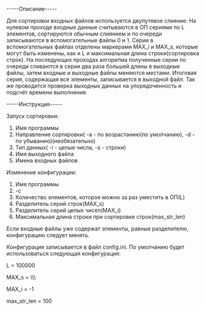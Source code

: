-----Описание-----

Для сортировки входных файлов используется двупутевое слияние:
На нулевом проходе входные данные считываются в ОП сериями по L элементов, сортируются обычным слиянием и по очереди записываются в вспомогательные файлы 0 и 1.
Серии в вспомогательных файлах отделены маркерами MAX_i и MAX_s, которые могут быть изменены, как и L и максимальная длина строки(сортировка строк).
На последующих проходах алгоритма полученные серии по очереди сливаются в серии два раза большей длины в выходные файлы, затем входные и выходные файлы меняются местами.
Итоговая серия, содержащая все элементы, записывается в выходной файл.
Так же проводится проверка выходных данных на упорядоченность и подсчёт времени выполнения.

-----Инструкция-----

Запуск сортировки:
1. Имя программы
2. Направление сортировки( -a - по возрастанию(по умолчанию), -d - по убыванию)(необязательно)
3. Тип данных( -i - целые числа, -s - строки)
4. Имя выходного файла
5. Имена входных файлов

Изменение конфигурации:
1. Имя программы
2. -c
3. Количество элементов, которое можно за раз уместить в ОП(L)
4. Разделитель серий строк(MAX_s)
5. Разделитель серий целых чисел(MAX_i)
6. Максимальная длина строки при сортировке строк(max_str_len)

Если входные файлы уже содержат элементы, равные разделителю, конфигурацию следует менять.

Конфигурация записывается в файл config.ini.
По умолчанию будет использоваться следующая конфигурация:

L = 100000

MAX_s = \\\\\\

MAX_i = -1

max_str_len = 100

